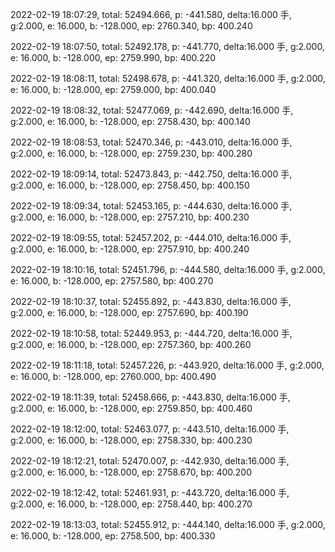 2022-02-19 18:07:29, total: 52494.666, p: -441.580, delta:16.000 手, g:2.000, e: 16.000, b: -128.000, ep: 2760.340, bp: 400.240

2022-02-19 18:07:50, total: 52492.178, p: -441.770, delta:16.000 手, g:2.000, e: 16.000, b: -128.000, ep: 2759.990, bp: 400.220

2022-02-19 18:08:11, total: 52498.678, p: -441.320, delta:16.000 手, g:2.000, e: 16.000, b: -128.000, ep: 2759.000, bp: 400.040

2022-02-19 18:08:32, total: 52477.069, p: -442.690, delta:16.000 手, g:2.000, e: 16.000, b: -128.000, ep: 2758.430, bp: 400.140

2022-02-19 18:08:53, total: 52470.346, p: -443.010, delta:16.000 手, g:2.000, e: 16.000, b: -128.000, ep: 2759.230, bp: 400.280

2022-02-19 18:09:14, total: 52473.843, p: -442.750, delta:16.000 手, g:2.000, e: 16.000, b: -128.000, ep: 2758.450, bp: 400.150

2022-02-19 18:09:34, total: 52453.165, p: -444.630, delta:16.000 手, g:2.000, e: 16.000, b: -128.000, ep: 2757.210, bp: 400.230

2022-02-19 18:09:55, total: 52457.202, p: -444.010, delta:16.000 手, g:2.000, e: 16.000, b: -128.000, ep: 2757.910, bp: 400.240

2022-02-19 18:10:16, total: 52451.796, p: -444.580, delta:16.000 手, g:2.000, e: 16.000, b: -128.000, ep: 2757.580, bp: 400.270

2022-02-19 18:10:37, total: 52455.892, p: -443.830, delta:16.000 手, g:2.000, e: 16.000, b: -128.000, ep: 2757.690, bp: 400.190

2022-02-19 18:10:58, total: 52449.953, p: -444.720, delta:16.000 手, g:2.000, e: 16.000, b: -128.000, ep: 2757.360, bp: 400.260

2022-02-19 18:11:18, total: 52457.226, p: -443.920, delta:16.000 手, g:2.000, e: 16.000, b: -128.000, ep: 2760.000, bp: 400.490

2022-02-19 18:11:39, total: 52458.666, p: -443.830, delta:16.000 手, g:2.000, e: 16.000, b: -128.000, ep: 2759.850, bp: 400.460

2022-02-19 18:12:00, total: 52463.077, p: -443.510, delta:16.000 手, g:2.000, e: 16.000, b: -128.000, ep: 2758.330, bp: 400.230

2022-02-19 18:12:21, total: 52470.007, p: -442.930, delta:16.000 手, g:2.000, e: 16.000, b: -128.000, ep: 2758.670, bp: 400.200

2022-02-19 18:12:42, total: 52461.931, p: -443.720, delta:16.000 手, g:2.000, e: 16.000, b: -128.000, ep: 2758.440, bp: 400.270

2022-02-19 18:13:03, total: 52455.912, p: -444.140, delta:16.000 手, g:2.000, e: 16.000, b: -128.000, ep: 2758.500, bp: 400.330